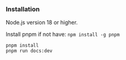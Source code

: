 ### Installation

Node.js version 18 or higher.

Install pnpm if not have: `npm install -g pnpm`
```
pnpm install
pnpm run docs:dev
```
